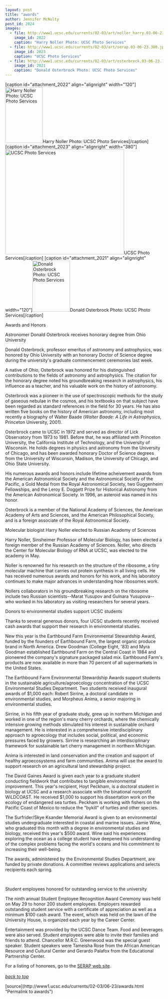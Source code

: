 ```yaml
---
layout: post
title: "awards"
author: Jennifer McNulty
post_id: 2024
images:
  - file: http://www1.ucsc.edu/currents/02-03/art/noller_harry.03-06-23.120.jpg
    image_id: 2022
    caption: "Harry Noller Photo: UCSC Photo Services"
  - file: http://www1.ucsc.edu/currents/02-03/art/serap.03-06-23.380.jpg
    image_id: 2023
    caption: "UCSC Photo Services"
  - file: http://www1.ucsc.edu/currents/02-03/art/osterbrock.03-06-23.120.jpg
    image_id: 2021
    caption: "Donald Osterbrock Photo: UCSC Photo Services"
---
```


[caption id="attachment_2022" align="alignright" width="120"]<a href="http://localhost/mysite/wp-content/uploads/2003/06/noller_harry.03-06-23.120.jpg"><img class="size-full wp-image-2022" src="http://localhost/mysite/wp-content/uploads/2003/06/noller_harry.03-06-23.120.jpg" alt="Harry Noller Photo: UCSC Photo Services" width="120" height="179" /></a>Harry Noller Photo: UCSC Photo Services[/caption]
[caption id="attachment_2023" align="alignright" width="380"]<a href="http://localhost/mysite/wp-content/uploads/2003/06/serap.03-06-23.380.jpg"><img class="size-full wp-image-2023" src="http://localhost/mysite/wp-content/uploads/2003/06/serap.03-06-23.380.jpg" alt="UCSC Photo Services" width="380" height="336" /></a>UCSC Photo Services[/caption]
[caption id="attachment_2021" align="alignright" width="120"]<a href="http://localhost/mysite/wp-content/uploads/2003/06/osterbrock.03-06-23.120.jpg"><img class="size-full wp-image-2021" src="http://localhost/mysite/wp-content/uploads/2003/06/osterbrock.03-06-23.120.jpg" alt="Donald Osterbrock Photo: UCSC Photo Services" width="120" height="163" /></a>Donald Osterbrock Photo: UCSC Photo Services[/caption]
<p class="pagehead">
  Awards and Honors
</p>
<p class="sectionhead">
  <a name="mbest" id="mbest"></a>Astronomer Donald Osterbrock receives honorary degree from Ohio University
</p>
<p>
  Donald Osterbrock, professor emeritus of astronomy and astrophysics, was honored by Ohio University with an honorary Doctor of Science degree during the university's graduate commencement ceremonies last week.<br>
</p>
<p>
  A native of Ohio, Osterbrock was honored for his distinguished contributions to the fields of astronomy and astrophysics. The citation for the honorary degree noted his groundbreaking research in astrophysics, his influence as a teacher, and his valuable work on the history of astronomy.<br>
</p>
<p>
  Osterbrock was a pioneer in the use of spectroscopic methods for the study of gaseous nebulae in the cosmos, and his textbooks on that subject have been regarded as standard references in the field for 30 years. He has also written five books on the history of American astronomy, including most recently a biography of Walter Baade (<i>Walter Baade: A Life in Astrophysics,</i> Princeton University, 2001).<br>
</p>
<p>
  Osterbrock came to UCSC in 1972 and served as director of Lick Observatory from 1973 to 1981. Before that, he was affiliated with Princeton University, the California Institute of Technology, and the University of Wisconsin. He holds degrees in physics and astronomy from the University of Chicago, and has been awarded honorary Doctor of Science degrees from the University of Wisconsin, Madison, the University of Chicago, and Ohio State University.<br>
</p>
<p>
  His numerous awards and honors include lifetime acheivement awards from the American Astronomical Society and the Astronomical Society of the Pacific, a Gold Medal from the Royal Astronomical Society, two Guggenheim Fellowships, and the Leroy E. Doggett Prize for Historical Astronomy from the American Astronomical Society. In 1996, an asteroid was named in his honor.<br>
</p>
<p>
  Osterbrock is a member of the National Academy of Sciences, the American Academy of Arts and Sciences, and the American Philosophical Society, and is a foreign associate of the Royal Astronomical Society.
</p>
<p class="sectionhead">
  <a name="mbest" id="mbest"></a>Molecular biologist Harry Noller elected to Russian Academy of Sciences
</p>
<p>
  Harry Noller, Sinsheimer Professor of Molecular Biology, has been elected a foreign member of the Russian Academy of Sciences. Noller, who directs the Center for Molecular Biology of RNA at UCSC, was elected to the academy in May.
</p>
<p>
  Noller is renowned for his research on the structure of the ribosome, a tiny molecular machine that carries out protein synthesis in all living cells. He has received numerous awards and honors for his work, and his laboratory continues to make major advances in understanding how ribosomes work.<br>
</p>
<p>
  Nollers collaborators in his groundbreaking research on the ribosome include two Russian scientists--Marat Yusupov and Gulnara Yusupova--who worked in his laboratory as visiting researchers for several years.<br>
</p>
<p class="sectionhead">
  <a name="mbest" id="mbest"></a>Donors to environmental studies support UCSC students
</p>
<p>
  Thanks to several generous donors, four UCSC students recently received cash awards that support their research in environmental studies.<br>
</p>
<p>
  New this year is the Earthbound Farm Environmental Stewardship Award, funded by the founders of Earthbound Farm, the largest organic produce brand in North America. Drew Goodman (College Eight, '83) and Myra Goodman established Earthbound Farm on the Central Coast in 1984 and pioneered the company's signature packaged salad mix. Earthbound Farm's products are now available in more than 70 percent of all supermarkets in the United States.<br>
</p>
<p>
  The Earthbound Farm Environmental Stewardship Awards support students in the sustainable agriculture/agroecology concentration of the UCSC Environmental Studies Department. Two students received inaugural awards of $1,000 each: Robert Sirrine, a doctoral candidate in environmental studies, and Morpheus Anima, a senior majoring in environmental studies.<br>
</p>
<p>
  Sirrine, in his fifth year of graduate study, grew up in northern Michigan and worked in one of the region's many cherry orchards, where the chemically intensive growing methods stimulated his interest in sustainable orchard management. He is interested in a comprehensive interdisciplinary approach to agroecology that includes social, political, and economic pressures faced by growers. Sirrine is researching an interdisciplinary framework for sustainable tart cherry management in northern Michigan.<br>
</p>
<p>
  Anima is interested in land conservation and the creation and support of healthy agroecosystems and farm communities. Anima will use the award to support research on an agricultural land stewardship project.<br>
</p>
<p>
  The David Gaines Award is given each year to a graduate student conducting fieldwork that contributes to tangible environmental improvement. This year's recipient, Hoyt Peckham, is a doctoral student in biology at UCSC and a research associate with the binational nonprofit WiLDCOAST. He received $1,000 to support his dissertation work on the ecology of endangered sea turtles. Peckham is working with fishers on the Pacific Coast of Mexico to reduce the "bykill" of turtles and other species.<br>
</p>
<p>
  The Surfrider/Skye Ksander Memorial Award is given to an environmental studies undergraduate interested in coastal and marine issues. Jamie Wine, who graduated this month with a degree in environmental studies and biology, received this year's $500 award. Wine said his experiences exploring the ocean as a college student have deepened his understanding of the complex problems facing the world's oceans and his commitment to increasing their well-being.<br>
</p>
<p>
  The awards, administered by the Environmental Studies Department, are funded by private donations. A committee reviews applications and selects recipients each spring.
</p>
<p>
  <br>
</p>
<p class="sectionhead">
  <a name="mbest" id="mbest"></a>Student employees honored for outstanding service to the university
</p>
<p>
  The ninth annual Student Employee Recognition Award Ceremony was held on May 29 to honor 200 student employees. Employers rewarded outstanding student service with a certificate of appreciation as well as a minimum $100 cash award. The event, which was held on the lawn of the University House, is organized each year by the Career Center.
</p>
<p>
  Entertainment was provided by the UCSC Dance Team. Food and beverages were also served. Student employees were able to invite their families and friends to attend. Chancellor M.R.C. Greenwood was the special guest speaker. Student speakers were Tameisha Rose from the African American Resource and Cultural Center and Gerardo Palafox from the Educational Partnership Center.<br>
</p>
<p>
  For a listing of honorees, go to the <a href="http://www2.ucsc.edu/careers/student/serap2003.html">SERAP web site</a>.<br>
  <br>
  <a href="#mbest"><i>back to top</i></a>
</p>
<p>
  <input name="t1" size="-1" type="hidden">
</p>
<p>

</p>
<p>

</p>
[source](http://www1.ucsc.edu/currents/02-03/06-23/awards.html "Permalink to awards")
